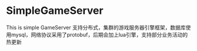 # SimpleGameServer
This is simple GameServer
支持分布式，集群的游戏服务器引擎框架，数据库使用mysql，网络协议采用了protobuf，后期会加上lua引擎，支持部分业务活动的热更新
